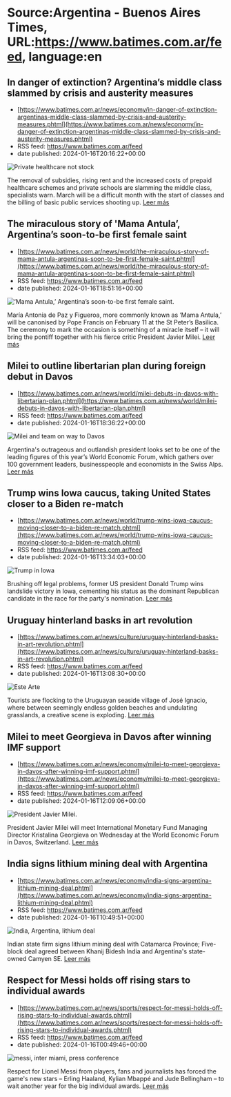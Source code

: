 # Source:Argentina - Buenos Aires Times, URL:https://www.batimes.com.ar/feed, language:en

## In danger of extinction? Argentina’s middle class slammed by crisis and austerity measures
 - [https://www.batimes.com.ar/news/economy/in-danger-of-extinction-argentinas-middle-class-slammed-by-crisis-and-austerity-measures.phtml](https://www.batimes.com.ar/news/economy/in-danger-of-extinction-argentinas-middle-class-slammed-by-crisis-and-austerity-measures.phtml)
 - RSS feed: https://www.batimes.com.ar/feed
 - date published: 2024-01-16T20:16:22+00:00

<p><img alt="Private healthcare not stock" src="https://fotos.perfil.com/2024/01/16/trim/540/304/private-healthcare-not-stock-1738717.jpg" /></p>The removal of subsidies, rising rent and the increased costs of prepaid healthcare schemes and private schools are slamming the middle class, specialists warn. March will be a difficult month with the start of classes and the billing of basic public services shooting up. <a href="https://www.batimes.com.ar/news/economy/in-danger-of-extinction-argentinas-middle-class-slammed-by-crisis-and-austerity-measures.phtml">Leer más</a>

## The miraculous story of 'Mama Antula’, Argentina’s soon-to-be first female saint
 - [https://www.batimes.com.ar/news/world/the-miraculous-story-of-mama-antula-argentinas-soon-to-be-first-female-saint.phtml](https://www.batimes.com.ar/news/world/the-miraculous-story-of-mama-antula-argentinas-soon-to-be-first-female-saint.phtml)
 - RSS feed: https://www.batimes.com.ar/feed
 - date published: 2024-01-16T18:51:16+00:00

<p><img alt="‘Mama Antula,’ Argentina’s soon-to-be first female saint." src="https://fotos.perfil.com/2024/01/16/trim/540/304/mama-antula-argentinas-soon-to-be-first-female-saint-1738590.jpg" /></p>María Antonia de Paz y Figueroa, more commonly known as ‘Mama Antula,’ will be canonised by Pope Francis on February 11 at the St Peter’s Basilica. The ceremony to mark the occasion is something of a miracle itself – it will bring the pontiff together with his fierce critic President Javier Milei. <a href="https://www.batimes.com.ar/news/world/the-miraculous-story-of-mama-antula-argentinas-soon-to-be-first-female-saint.phtml">Leer más</a>

## Milei to outline libertarian plan during foreign debut in Davos
 - [https://www.batimes.com.ar/news/world/milei-debuts-in-davos-with-libertarian-plan.phtml](https://www.batimes.com.ar/news/world/milei-debuts-in-davos-with-libertarian-plan.phtml)
 - RSS feed: https://www.batimes.com.ar/feed
 - date published: 2024-01-16T18:36:22+00:00

<p><img alt="Milei and team on way to Davos" src="https://fotos.perfil.com/2024/01/16/trim/540/304/milei-and-team-on-way-to-davos-1738727.jpg" /></p>Argentina's outrageous and outlandish president looks set to be one of the leading figures of this year’s World Economic Forum, which gathers over 100 government leaders, businesspeople and economists in the Swiss Alps. <a href="https://www.batimes.com.ar/news/world/milei-debuts-in-davos-with-libertarian-plan.phtml">Leer más</a>

## Trump wins Iowa caucus, taking United States closer to a Biden re-match
 - [https://www.batimes.com.ar/news/world/trump-wins-iowa-caucus-moving-closer-to-a-biden-re-match.phtml](https://www.batimes.com.ar/news/world/trump-wins-iowa-caucus-moving-closer-to-a-biden-re-match.phtml)
 - RSS feed: https://www.batimes.com.ar/feed
 - date published: 2024-01-16T13:34:03+00:00

<p><img alt="Trump in Iowa" src="https://fotos.perfil.com/2024/01/16/trim/540/304/trump-in-iowa-1738318.jpg" /></p>Brushing off legal problems, former US president Donald Trump wins landslide victory in Iowa, cementing his status as the dominant Republican candidate in the race for the party's nomination. <a href="https://www.batimes.com.ar/news/world/trump-wins-iowa-caucus-moving-closer-to-a-biden-re-match.phtml">Leer más</a>

## Uruguay hinterland basks in art revolution
 - [https://www.batimes.com.ar/news/culture/uruguay-hinterland-basks-in-art-revolution.phtml](https://www.batimes.com.ar/news/culture/uruguay-hinterland-basks-in-art-revolution.phtml)
 - RSS feed: https://www.batimes.com.ar/feed
 - date published: 2024-01-16T13:08:30+00:00

<p><img alt="Este Arte" src="https://fotos.perfil.com/2024/01/16/trim/540/304/este-arte-1738286.jpg" /></p>Tourists are flocking to the Uruguayan seaside village of José Ignacio, where between seemingly endless golden beaches and undulating grasslands, a creative scene is exploding. <a href="https://www.batimes.com.ar/news/culture/uruguay-hinterland-basks-in-art-revolution.phtml">Leer más</a>

## Milei to meet Georgieva in Davos after winning IMF support
 - [https://www.batimes.com.ar/news/economy/milei-to-meet-georgieva-in-davos-after-winning-imf-support.phtml](https://www.batimes.com.ar/news/economy/milei-to-meet-georgieva-in-davos-after-winning-imf-support.phtml)
 - RSS feed: https://www.batimes.com.ar/feed
 - date published: 2024-01-16T12:09:06+00:00

<p><img alt="President Javier Milei." src="https://fotos.perfil.com/2024/01/16/trim/540/304/president-javier-milei-1738228.jpg" /></p>President Javier Milei will meet International Monetary Fund Managing Director Kristalina Georgieva on Wednesday at the World Economic Forum in Davos, Switzerland. <a href="https://www.batimes.com.ar/news/economy/milei-to-meet-georgieva-in-davos-after-winning-imf-support.phtml">Leer más</a>

## India signs lithium mining deal with Argentina
 - [https://www.batimes.com.ar/news/economy/india-signs-argentina-lithium-mining-deal.phtml](https://www.batimes.com.ar/news/economy/india-signs-argentina-lithium-mining-deal.phtml)
 - RSS feed: https://www.batimes.com.ar/feed
 - date published: 2024-01-16T10:49:51+00:00

<p><img alt="India, Argentina, lithium deal" src="https://fotos.perfil.com/2024/01/16/trim/540/304/india-argentina-lithium-deal-1738210.jpg" /></p>Indian state firm signs lithium mining deal with Catamarca Province; Five-block deal agreed between Khanij Bidesh India and Argentina's state-owned Camyen SE. <a href="https://www.batimes.com.ar/news/economy/india-signs-argentina-lithium-mining-deal.phtml">Leer más</a>

## Respect for Messi holds off rising stars to individual awards
 - [https://www.batimes.com.ar/news/sports/respect-for-messi-holds-off-rising-stars-to-individual-awards.phtml](https://www.batimes.com.ar/news/sports/respect-for-messi-holds-off-rising-stars-to-individual-awards.phtml)
 - RSS feed: https://www.batimes.com.ar/feed
 - date published: 2024-01-16T00:49:46+00:00

<p><img alt="messi, inter miami, press conference" src="https://fotos.perfil.com/2023/08/17/trim/540/304/messi-inter-miami-press-conference-1634704.jpg" /></p>Respect for Lionel Messi from players, fans and journalists has forced the game's new stars – Erling Haaland, Kylian Mbappé and Jude Bellingham – to wait another year for the big individual awards. <a href="https://www.batimes.com.ar/news/sports/respect-for-messi-holds-off-rising-stars-to-individual-awards.phtml">Leer más</a>

